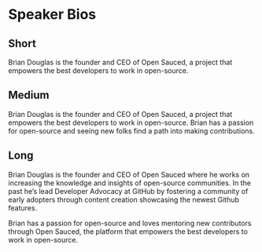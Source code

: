 # Speaker Bios

## Short
Brian Douglas is the founder and CEO of Open Sauced, a project that empowers the best developers to work in open-source.

## Medium
Brian Douglas is the founder and CEO of Open Sauced, a project that empowers the best developers to work in open-source. Brian has a passion for open-source and seeing new folks find a path into making contributions.

## Long
Brian Douglas is the founder and CEO of Open Sauced where he works on increasing the knowledge and insights of open-source communities. In the past he’s lead Developer Advocacy at GitHub by fostering a community of early adopters through content creation showcasing the newest Github features.

Brian has a passion for open-source and loves mentoring new contributors through Open Sauced, the platform that empowers the best developers to work in open-source.
